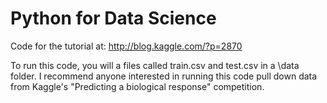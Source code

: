 Python for Data Science
====================

Code for the tutorial at: http://blog.kaggle.com/?p=2870

To run this code, you will a files called train.csv and test.csv in a \data folder. I recommend anyone interested in running this code pull down data from Kaggle's "Predicting a biological response" competition.